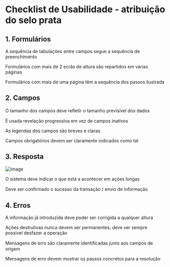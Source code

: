 # Checklist de Usabilidade - atribuição do selo prata

## 1. Formulários

A sequência de tabulações entre campos segue a sequência de preenchimento
 
Formulários com mais de 2 ecrãs de altura são repartidos em várias páginas

Formulários com mais de uma página têm a sequência dos passos ilustrada

## 2. Campos

O tamanho dos campos deve reﬂetir o tamanho previsível dos dados
 
É usada revelação progressiva em vez de campos inativos
 
As legendas dos campos são breves e claras
 
Campos obrigatórios devem ser claramente indicados como tal
 
## 3. Resposta
![image](https://user-images.githubusercontent.com/35463404/53646740-dec59480-3c33-11e9-8255-680f6d264ef1.png)

O sistema deve indicar o que está a acontecer em ações longas
 
Deve ser conﬁrmado o sucesso da transação / envio de informação
 
## 4. Erros

A informação já introduzida deve poder ser corrigida a qualquer altura

Ações destrutivas nunca devem ser permanentes; deve ser sempre possível desfazer a operação
 
Mensagens de erro são claramente identiﬁcadas junto aos campos de origem
 
Mensagens de erro devem mostrar os passos concretos para a resolução

